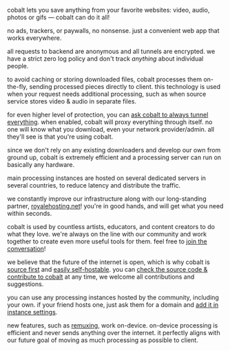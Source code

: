 <script lang="ts">
    import { t } from "$lib/i18n/translations";
    import { partners, contacts, docs } from "$lib/env";

    import SectionHeading from "$components/misc/SectionHeading.svelte";
</script>

<section id="saving">
<SectionHeading
    title={$t("about.heading.summary")}
    sectionId="saving"
/>

cobalt lets you save anything from your favorite websites: video, audio, photos or gifs — cobalt can do it all!

no ads, trackers, or paywalls, no nonsense. just a convenient web app that works everywhere.
</section>

<section id="privacy">
<SectionHeading
    title={$t("about.heading.privacy")}
    sectionId="privacy"
/>

all requests to backend are anonymous and all tunnels are encrypted.
we have a strict zero log policy and don't track *anything* about individual people.

to avoid caching or storing downloaded files, cobalt processes them on-the-fly, sending processed pieces directly to client.
this technology is used when your request needs additional processing, such as when source service stores video & audio in separate files.

for even higher level of protection, you can [ask cobalt to always tunnel everything](/settings/privacy#tunnel).
when enabled, cobalt will proxy everything through itself. no one will know what you download, even your network provider/admin.
all they'll see is that you're using cobalt.
</section>

<section id="speed">
<SectionHeading
    title={$t("about.heading.speed")}
    sectionId="speed"
/>

since we don't rely on any existing downloaders and develop our own from ground up,
cobalt is extremely efficient and a processing server can run on basically any hardware.

main processing instances are hosted on several dedicated servers in several countries,
to reduce latency and distribute the traffic.

we constantly improve our infrastructure along with our long-standing partner, [royalehosting.net]({partners.royalehosting})!
you're in good hands, and will get what you need within seconds.
</section>

<section id="community">
<SectionHeading
    title={$t("about.heading.community")}
    sectionId="community"
/>

cobalt is used by countless artists, educators, and content creators to do what they love.
we're always on the line with our community and work together to create even more useful tools for them.
feel free to [join the conversation](/about/community)!

we believe that the future of the internet is open, which is why cobalt is [source first](https://sourcefirst.com/) and [easily self-hostable]({docs.instanceHosting}). you can [check the source code & contribute to cobalt]({contacts.github})
at any time, we welcome all contributions and suggestions.

you can use any processing instances hosted by the community, including your own.
if your friend hosts one, just ask them for a domain and [add it in instance settings](/settings/instances#community).
</section>

<section id="local">
<SectionHeading
    title={$t("about.heading.local")}
    sectionId="local"
/>

new features, such as [remuxing](/remux), work on-device.
on-device processing is efficient and never sends anything over the internet.
it perfectly aligns with our future goal of moving as much processing as possible to client.

</section>
